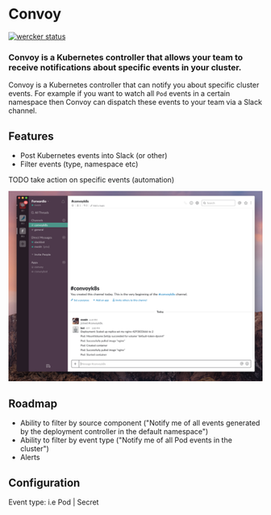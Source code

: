 # Convoy

[![wercker status](https://app.wercker.com/status/811c446968d1b6e369d872e930afeab2/s/master "wercker status")](https://app.wercker.com/project/byKey/811c446968d1b6e369d872e930afeab2)

### Convoy is a Kubernetes controller that allows your team to receive notifications about specific events in your cluster.

Convoy is a Kubernetes controller that can notify you about specific cluster events.
For example if you want to watch all `Pod` events in a certain namespace then Convoy can dispatch
these events to your team via a Slack channel.

## Features

* Post Kubernetes events into Slack (or other)
* Filter events (type, namespace etc)

TODO take action on specific events (automation)

![Convoy](https://github.com/owainlewis/convoy/blob/master/convoy.png?raw=true)

## Roadmap

* Ability to filter by source component ("Notify me of all events generated by the deployment controller in the default namespace")
* Ability to filter by event type ("Notify me of all Pod events in the cluster")
* Alerts

## Configuration

Event type: i.e Pod | Secret
